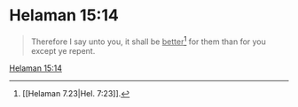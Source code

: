 # Helaman 15:14

> Therefore I say unto you, it shall be <u>better</u>[^a] for them than for you except ye repent.

[Helaman 15:14](https://www.churchofjesuschrist.org/study/scriptures/bofm/hel/15?lang=eng&id=p14#p14)


[^a]: [[Helaman 7.23|Hel. 7:23]].  

